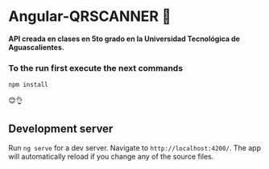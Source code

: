 # Angular-QRSCANNER 📱

**API creada en clases en 5to grado en la Universidad Tecnológica de Aguascalientes.**

### To the run first execute the next commands
`npm install`

😊👌

## Development server

Run `ng serve` for a dev server. Navigate to `http://localhost:4200/`. The app will automatically reload if you change any of the source files.


